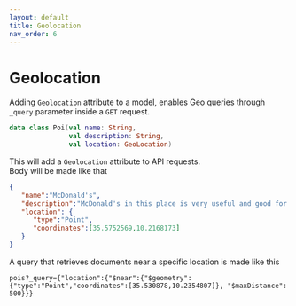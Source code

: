 ```yaml
---
layout: default
title: Geolocation
nav_order: 6
---
```


# Geolocation

Adding `Geolocation` attribute to a model, enables Geo queries through `_query` parameter inside a `GET` request.

```kotlin
data class Poi(val name: String,
               val description: String,
               val location: GeoLocation)
```

This will add a `Geolocation` attribute to API requests.  
Body will be made like that
```json
{
   "name":"McDonald's",
   "description":"McDonald's in this place is very useful and good for drivers",
   "location": {
      "type":"Point",
      "coordinates":[35.5752569,10.2168173]
   }
}
```

A query that retrieves documents near a specific location is made like this

```
pois?_query={"location":{"$near":{"$geometry":{"type":"Point","coordinates":[35.530878,10.2354807]}, "$maxDistance": 500}}}
```
